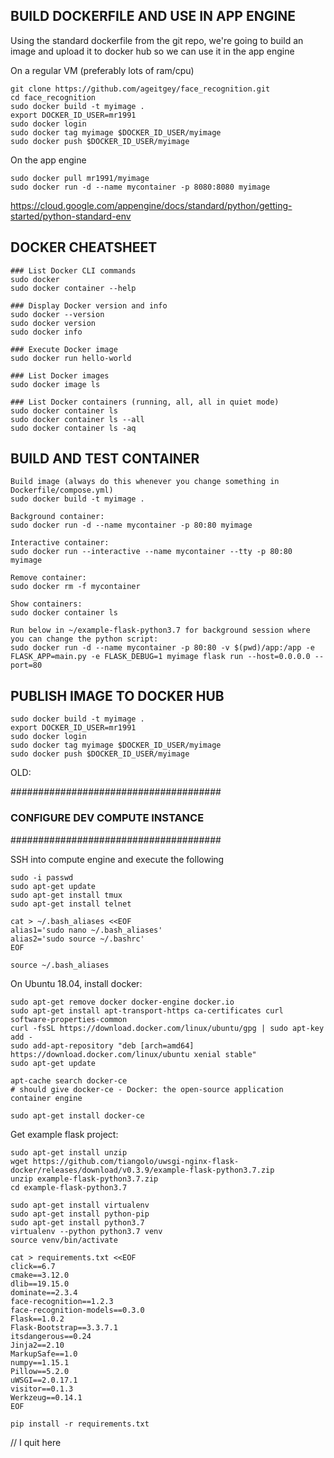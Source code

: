 ## BUILD DOCKERFILE AND USE IN APP ENGINE ##

Using the standard dockerfile from the git repo, we're going to build an image and upload it to docker hub so we can use it in the app engine

On a regular VM (preferably lots of ram/cpu)
```
git clone https://github.com/ageitgey/face_recognition.git
cd face_recognition
sudo docker build -t myimage .  
export DOCKER_ID_USER=mr1991  
sudo docker login  
sudo docker tag myimage $DOCKER_ID_USER/myimage  
sudo docker push $DOCKER_ID_USER/myimage  
```

On the app engine
```
sudo docker pull mr1991/myimage  
sudo docker run -d --name mycontainer -p 8080:8080 myimage
```


 https://cloud.google.com/appengine/docs/standard/python/getting-started/python-standard-env
 
 
 
 
 
 
 

## DOCKER CHEATSHEET ###

```
### List Docker CLI commands  
sudo docker  
sudo docker container --help
  
### Display Docker version and info  
sudo docker --version  
sudo docker version  
sudo docker info  
  
### Execute Docker image  
sudo docker run hello-world  
  
### List Docker images  
sudo docker image ls  
  
### List Docker containers (running, all, all in quiet mode)  
sudo docker container ls  
sudo docker container ls --all  
sudo docker container ls -aq  

```

## BUILD AND TEST CONTAINER ##

```
Build image (always do this whenever you change something in Dockerfile/compose.yml)  
sudo docker build -t myimage .  

Background container:  
sudo docker run -d --name mycontainer -p 80:80 myimage  
  
Interactive container:  
sudo docker run --interactive --name mycontainer --tty -p 80:80 myimage  
  
Remove container:  
sudo docker rm -f mycontainer  
  
Show containers:  
sudo docker container ls  
  
Run below in ~/example-flask-python3.7 for background session where you can change the python script:  
sudo docker run -d --name mycontainer -p 80:80 -v $(pwd)/app:/app -e FLASK_APP=main.py -e FLASK_DEBUG=1 myimage flask run --host=0.0.0.0 --port=80  
```
 
## PUBLISH IMAGE TO DOCKER HUB ### 
```
sudo docker build -t myimage .  
export DOCKER_ID_USER=mr1991  
sudo docker login  
sudo docker tag myimage $DOCKER_ID_USER/myimage  
sudo docker push $DOCKER_ID_USER/myimage 
```
  
 
 

OLD:
  
######################################
### CONFIGURE DEV COMPUTE INSTANCE ###
######################################


SSH into compute engine and execute the following
```
sudo -i passwd  
sudo apt-get update  
sudo apt-get install tmux  
sudo apt-get install telnet  
```


```
cat > ~/.bash_aliases <<EOF
alias1='sudo nano ~/.bash_aliases'
alias2='sudo source ~/.bashrc'
EOF
```
```
source ~/.bash_aliases
```
On Ubuntu  18.04, install docker:
```
sudo apt-get remove docker docker-engine docker.io  
sudo apt-get install apt-transport-https ca-certificates curl software-properties-common
curl -fsSL https://download.docker.com/linux/ubuntu/gpg | sudo apt-key add -
sudo add-apt-repository "deb [arch=amd64] https://download.docker.com/linux/ubuntu xenial stable"
sudo apt-get update

apt-cache search docker-ce
# should give docker-ce - Docker: the open-source application container engine

sudo apt-get install docker-ce
```
Get example flask project:
```
sudo apt-get install unzip  
wget https://github.com/tiangolo/uwsgi-nginx-flask-docker/releases/download/v0.3.9/example-flask-python3.7.zip  
unzip example-flask-python3.7.zip  
cd example-flask-python3.7  
``` 

```
sudo apt-get install virtualenv
sudo apt-get install python-pip
sudo apt-get install python3.7
virtualenv --python python3.7 venv
source venv/bin/activate
```

```
cat > requirements.txt <<EOF
click==6.7
cmake==3.12.0
dlib==19.15.0
dominate==2.3.4
face-recognition==1.2.3
face-recognition-models==0.3.0
Flask==1.0.2
Flask-Bootstrap==3.3.7.1
itsdangerous==0.24
Jinja2==2.10
MarkupSafe==1.0
numpy==1.15.1
Pillow==5.2.0
uWSGI==2.0.17.1
visitor==0.1.3
Werkzeug==0.14.1
EOF
```

```
pip install -r requirements.txt
```

// I quit here